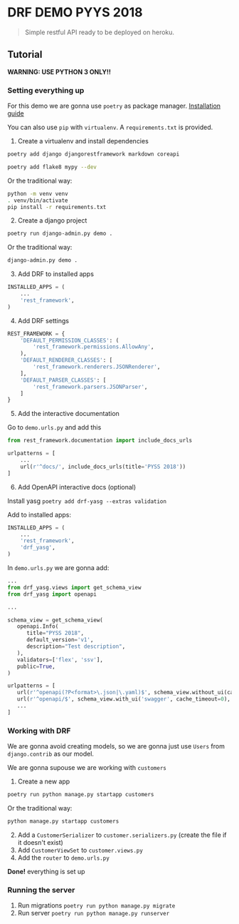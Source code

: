 # DRF DEMO PYYS 2018

> Simple restful API ready to be deployed on heroku.

## Tutorial

**WARNING: USE PYTHON 3 ONLY!!**

### Setting everything up

For this demo we are gonna use `poetry` as package manager. [Installation guide](https://poetry.eustace.io/docs/#installation)

You can also use `pip` with `virtualenv`. A `requirements.txt` is provided.

1. Create a virtualenv and install dependencies

```bash
poetry add django djangorestframework markdown coreapi
```

```bash
poetry add flake8 mypy --dev
```

Or the traditional way:

```bash
python -m venv venv
. venv/bin/activate
pip install -r requirements.txt
```

2. Create a django project

```bash
poetry run django-admin.py demo .
```

Or the traditional way:

```bash
django-admin.py demo .
```

3. Add DRF to installed apps

```python
INSTALLED_APPS = (
    ...
    'rest_framework',
)
```

4. Add DRF settings

```python
REST_FRAMEWORK = {
    'DEFAULT_PERMISSION_CLASSES': (
        'rest_framework.permissions.AllowAny',
    ),
    'DEFAULT_RENDERER_CLASSES': [
        'rest_framework.renderers.JSONRenderer',
    ],
    'DEFAULT_PARSER_CLASSES': [
        'rest_framework.parsers.JSONParser',
    ]
}
```

5. Add the interactive documentation

Go to `demo.urls.py` and add this

```python
from rest_framework.documentation import include_docs_urls

urlpatterns = [
    ...
    url(r'^docs/', include_docs_urls(title='PYSS 2018'))
]
```

6. Add OpenAPI interactive docs (optional)

Install yasg `poetry add drf-yasg --extras validation`

Add to installed apps:

```python
INSTALLED_APPS = (
    ...
    'rest_framework',
    'drf_yasg',
)
```

In `demo.urls.py` we are gonna add:

```python
...
from drf_yasg.views import get_schema_view
from drf_yasg import openapi

...

schema_view = get_schema_view(
   openapi.Info(
      title="PYSS 2018",
      default_version='v1',
      description="Test description",
   ),
   validators=['flex', 'ssv'],
   public=True,
)

urlpatterns = [
   url(r'^openapi(?P<format>\.json|\.yaml)$', schema_view.without_ui(cache_timeout=0), name='schema-json'),
   url(r'^openapi/$', schema_view.with_ui('swagger', cache_timeout=0), name='schema-swagger-ui'),
   ...
]
```


### Working with DRF

We are gonna avoid creating models, so we are gonna just use `Users` from `django.contrib` as our model.

We are gonna supouse we are working with `customers`

1. Create a new app

```bash
poetry run python manage.py startapp customers
```

Or the traditional way:

```bash
python manage.py startapp customers
```

2. Add a `CustomerSerializer` to `customer.serializers.py` (create the file if it doesn't exist)
3. Add `CustomerViewSet` to `customer.views.py`
4. Add the `router` to `demo.urls.py`

**Done!** everything is set up

### Running the server

1. Run migrations `poetry run python manage.py migrate`
2. Run server `poetry run python manage.py runserver`
